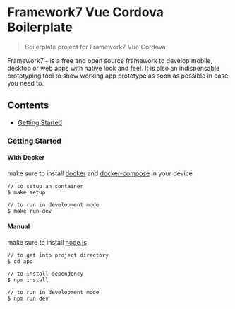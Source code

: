 # Framework7 Vue Cordova Boilerplate

> Boilerplate project for Framework7 Vue Cordova

Framework7 - is a free and open source framework to develop mobile, desktop or web apps with native look and feel. It is also an indispensable prototyping tool to show working app prototype as soon as possible in case you need to.

## Contents

* [Getting Started](#getting-started)

### Getting Started

#### With Docker

make sure to install [docker](https://docs.docker.com/desktop/) and [docker-compose](https://docs.docker.com/compose/install/) in your device

```
// to setup an container
$ make setup

// to run in development mode
$ make run-dev
```

#### Manual

make sure to install [node.js](https://nodejs.org/en/)


```
// to get into project directory
$ cd app

// to install dependency
$ npm install

// to run in development mode
$ npm run dev
```
